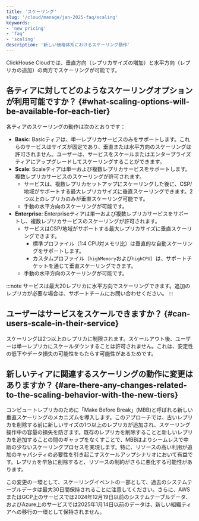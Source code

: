 ```yaml
---
title: 'スケーリング'
slug: '/cloud/manage/jan-2025-faq/scaling'
keywords:
- 'new pricing'
- 'faq'
- 'scaling'
description: '新しい価格体系におけるスケーリング動作'
---
```




ClickHouse Cloudでは、垂直方向（レプリカサイズの増加）と水平方向（レプリカの追加）の両方でスケーリングが可能です。

## 各ティアに対してどのようなスケーリングオプションが利用可能ですか？ {#what-scaling-options-will-be-available-for-each-tier}

各ティアのスケーリングの動作は次のとおりです：

* **Basic**: Basicティアは、単一レプリカサービスのみをサポートします。これらのサービスはサイズが固定であり、垂直または水平方向のスケーリングは許可されません。ユーザーは、サービスをスケールまたはエンタープライズティアにアップグレードしてスケーリングすることができます。
* **Scale**: Scaleティアは単一および複数レプリカサービスをサポートします。複数レプリカサービスのスケーリングが許可されます。
    * サービスは、複数レプリカセットアップにスケーリングした後に、CSP/地域がサポートする最大レプリカサイズに垂直スケーリングできます。2つ以上のレプリカのみが垂直スケーリング可能です。
    * 手動の水平方向のスケーリングが可能です。
* **Enterprise**: Enterpriseティアは単一および複数レプリカサービスをサポートし、複数レプリカサービスのスケーリングが許可されます。
    * サービスはCSP/地域がサポートする最大レプリカサイズに垂直スケーリングできます。
        * 標準プロファイル（1:4 CPU対メモリ比）は垂直的な自動スケーリングをサポートします。
        * カスタムプロファイル（`highMemory`および`highCPU`）は、サポートチケットを通じて垂直スケーリングできます。
    * 手動の水平方向のスケーリングが可能です。

:::note
サービスは最大20レプリカに水平方向でスケーリングできます。追加のレプリカが必要な場合は、サポートチームにお問い合わせください。
:::

## ユーザーはサービスをスケールできますか？ {#can-users-scale-in-their-service}

スケーリングは2つ以上のレプリカに制限されます。スケールアウト後、ユーザーは単一レプリカにスケールダウンすることは許可されません。これは、安定性の低下やデータ損失の可能性をもたらす可能性があるためです。

## 新しいティアに関連するスケーリングの動作に変更はありますか？ {#are-there-any-changes-related-to-the-scaling-behavior-with-the-new-tiers}

コンピュートレプリカのために「Make Before Break」(MBB)と呼ばれる新しい垂直スケーリングのメカニズムを導入します。このアプローチでは、古いレプリカを削除する前に新しいサイズの1つ以上のレプリカが追加され、スケーリング操作中の容量の損失を防ぎます。既存のレプリカを削除することと新しいレプリカを追加することの間のギャップをなくすことで、MBBはよりシームレスで中断の少ないスケーリングプロセスを実現します。特に、リソースの高い利用が追加のキャパシティの必要性を引き起こすスケールアップシナリオにおいて有益です。レプリカを早急に削除すると、リソースの制約がさらに悪化する可能性があります。

この変更の一環として、スケーリングイベントの一部として、過去のシステムテーブルデータは最大30日間保持されることに注意してください。さらに、AWSまたはGCP上のサービスでは2024年12月19日以前のシステムテーブルデータ、およびAzure上のサービスでは2025年1月14日以前のデータは、新しい組織ティアへの移行の一環として保持されません。
